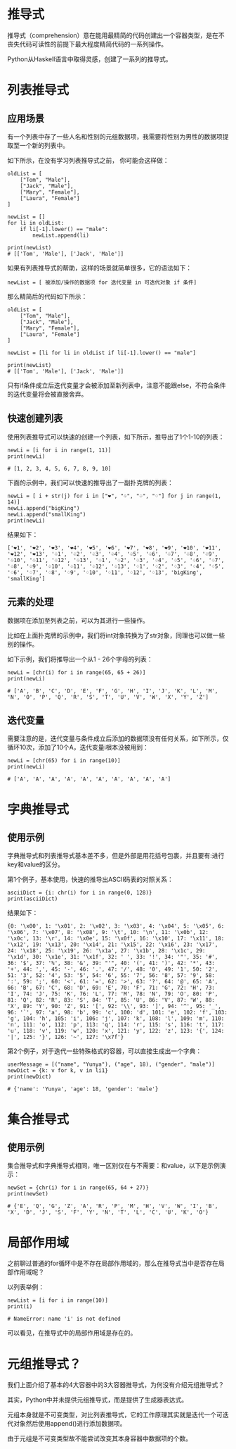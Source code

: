 # 推导式

推导式（comprehension）意在能用最精简的代码创建出一个容器类型，是在不丧失代码可读性的前提下最大程度精简代码的一系列操作。

Python从Haskell语言中取得灵感，创建了一系列的推导式。



# 列表推导式

## 应用场景

有一个列表中存了一些人名和性别的元组数据项，我需要将性别为男性的数据项提取至一个新的列表中。

如下所示，在没有学习列表推导式之前， 你可能会这样做：

```
oldList = [
    ["Tom", "Male"],
    ["Jack", "Male"],
    ["Mary", "Female"],
    ["Laura", "Female"]
]

newList = []
for li in oldList:
    if li[-1].lower() == "male":
        newList.append(li)

print(newList)
# [['Tom', 'Male'], ['Jack', 'Male']]
```

如果有列表推导式的帮助，这样的场景就简单很多，它的语法如下：

```
newList = [ 被添加/操作的数据项 for 迭代变量 in 可迭代对象 if 条件]
```

那么精简后的代码如下所示：

```
oldList = [
    ["Tom", "Male"],
    ["Jack", "Male"],
    ["Mary", "Female"],
    ["Laura", "Female"]
]

newList = [li for li in oldList if li[-1].lower() == "male"]

print(newList)
# [['Tom', 'Male'], ['Jack', 'Male']]
```

只有if条件成立后迭代变量才会被添加至新列表中，注意不能跟else，不符合条件的迭代变量将会被直接舍弃。



## 快速创建列表

使用列表推导式可以快速的创建一个列表，如下所示，推导出了1个1-10的列表：

```
newLi = [i for i in range(1, 11)]
print(newLi)

# [1, 2, 3, 4, 5, 6, 7, 8, 9, 10]
```

下面的示例中，我们可以快速的推导出了一副扑克牌的列表：

```
newLi = [ i + str(j) for i in ["❤", "♧", "♤", "♢"] for j in range(1, 14)]
newLi.append("bigKing")
newLi.append("smallKing")
print(newLi)
```

结果如下：

```
['❤1', '❤2', '❤3', '❤4', '❤5', '❤6', '❤7', '❤8', '❤9', '❤10', '❤11', '❤12', '❤13', '♧1', '♧2', '♧3', '♧4', '♧5', '♧6', '♧7', '♧8', '♧9', '♧10', '♧11', '♧12', '♧13', '♤1', '♤2', '♤3', '♤4', '♤5', '♤6', '♤7', '♤8', '♤9', '♤10', '♤11', '♤12', '♤13', '♢1', '♢2', '♢3', '♢4', '♢5', '♢6', '♢7', '♢8', '♢9', '♢10', '♢11', '♢12', '♢13', 'bigKing', 'smallKing']
```



## 元素的处理

数据项在添加至列表之前，可以为其进行一些操作。

比如在上面扑克牌的示例中，我们将int对象转换为了str对象，同理也可以做一些别的操作。

如下示例，我们将推导出一个从1 - 26个字母的列表：

```
newLi = [chr(i) for i in range(65, 65 + 26)]
print(newLi)

# ['A', 'B', 'C', 'D', 'E', 'F', 'G', 'H', 'I', 'J', 'K', 'L', 'M', 'N', 'O', 'P', 'Q', 'R', 'S', 'T', 'U', 'V', 'W', 'X', 'Y', 'Z']
```



## 迭代变量

需要注意的是，迭代变量与条件成立后添加的数据项没有任何关系，如下所示，仅循环10次，添加了10个A，迭代变量i根本没被用到：

```
newLi = [chr(65) for i in range(10)]
print(newLi)

# ['A', 'A', 'A', 'A', 'A', 'A', 'A', 'A', 'A', 'A']
```





# 字典推导式

## 使用示例

字典推导式和列表推导式基本差不多，但是外部是用花括号包裹，并且要有:进行key和value的区分。

第1个例子，基本使用，快速的推导出ASCII码表的对照关系：

```
asciiDict = {i: chr(i) for i in range(0, 128)}
print(asciiDict)
```

结果如下：

```
{0: '\x00', 1: '\x01', 2: '\x02', 3: '\x03', 4: '\x04', 5: '\x05', 6: '\x06', 7: '\x07', 8: '\x08', 9: '\t', 10: '\n', 11: '\x0b', 12: '\x0c', 13: '\r', 14: '\x0e', 15: '\x0f', 16: '\x10', 17: '\x11', 18: '\x12', 19: '\x13', 20: '\x14', 21: '\x15', 22: '\x16', 23: '\x17', 24: '\x18', 25: '\x19', 26: '\x1a', 27: '\x1b', 28: '\x1c', 29: '\x1d', 30: '\x1e', 31: '\x1f', 32: ' ', 33: '!', 34: '"', 35: '#', 36: '$', 37: '%', 38: '&', 39: "'", 40: '(', 41: ')', 42: '*', 43: '+', 44: ',', 45: '-', 46: '.', 47: '/', 48: '0', 49: '1', 50: '2', 51: '3', 52: '4', 53: '5', 54: '6', 55: '7', 56: '8', 57: '9', 58: ':', 59: ';', 60: '<', 61: '=', 62: '>', 63: '?', 64: '@', 65: 'A', 66: 'B', 67: 'C', 68: 'D', 69: 'E', 70: 'F', 71: 'G', 72: 'H', 73: 'I', 74: 'J', 75: 'K', 76: 'L', 77: 'M', 78: 'N', 79: 'O', 80: 'P', 81: 'Q', 82: 'R', 83: 'S', 84: 'T', 85: 'U', 86: 'V', 87: 'W', 88: 'X', 89: 'Y', 90: 'Z', 91: '[', 92: '\\', 93: ']', 94: '^', 95: '_', 96: '`', 97: 'a', 98: 'b', 99: 'c', 100: 'd', 101: 'e', 102: 'f', 103: 'g', 104: 'h', 105: 'i', 106: 'j', 107: 'k', 108: 'l', 109: 'm', 110: 'n', 111: 'o', 112: 'p', 113: 'q', 114: 'r', 115: 's', 116: 't', 117: 'u', 118: 'v', 119: 'w', 120: 'x', 121: 'y', 122: 'z', 123: '{', 124: '|', 125: '}', 126: '~', 127: '\x7f'}
```

第2个例子，对于迭代一些特殊格式的容器，可以直接生成出一个字典：

```
userMessage = [("name", "Yunya"), ("age", 18), ("gender", "male")]
newDict = {k: v for k, v in li1}
print(newDict)

# {'name': 'Yunya', 'age': 18, 'gender': 'male'}
```



# 集合推导式

## 使用示例

集合推导式和字典推导式相同，唯一区别仅在与不需要：和value，以下是示例演示：

```
newSet = {chr(i) for i in range(65, 64 + 27)}
print(newSet)

# {'E', 'Q', 'G', 'Z', 'A', 'R', 'P', 'M', 'H', 'V', 'W', 'I', 'B', 'X', 'D', 'J', 'S', 'F', 'Y', 'N', 'T', 'L', 'C', 'U', 'K', 'O'}
```



# 局部作用域

之前聊过普通的for循环中是不存在局部作用域的，那么在推导式当中是否存在局部作用域呢？

以列表举例：

```
newList = [i for i in range(10)]
print(i)

# NameError: name 'i' is not defined
```

可以看见，在推导式中的局部作用域是存在的。





# 元组推导式？

我们上面介绍了基本的4大容器中的3大容器推导式，为何没有介绍元组推导式？

其实，Python中并未提供元组推导式，而是提供了生成器表达式。

元组本身就是不可变类型，对比列表推导式，它的工作原理其实就是迭代一个可迭代对象然后使用append()进行添加数据项。

由于元组是不可变类型故不能尝试改变其本身容器中数据项的个数。
